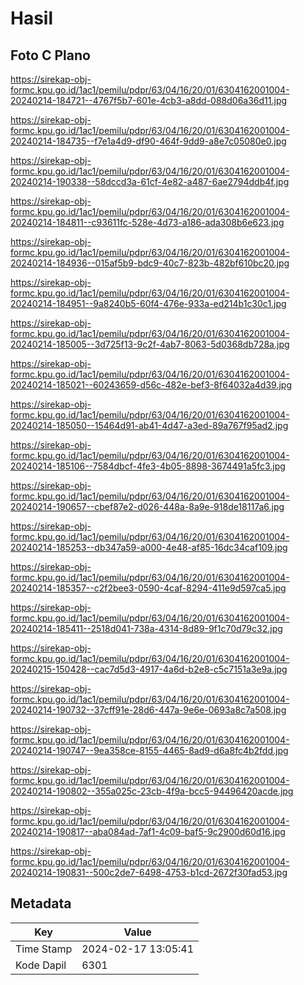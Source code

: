 # Hasil

## Foto C Plano

https://sirekap-obj-formc.kpu.go.id/1ac1/pemilu/pdpr/63/04/16/20/01/6304162001004-20240214-184721--4767f5b7-601e-4cb3-a8dd-088d06a36d11.jpg

https://sirekap-obj-formc.kpu.go.id/1ac1/pemilu/pdpr/63/04/16/20/01/6304162001004-20240214-184735--f7e1a4d9-df90-464f-9dd9-a8e7c05080e0.jpg

https://sirekap-obj-formc.kpu.go.id/1ac1/pemilu/pdpr/63/04/16/20/01/6304162001004-20240214-190338--58dccd3a-61cf-4e82-a487-6ae2794ddb4f.jpg

https://sirekap-obj-formc.kpu.go.id/1ac1/pemilu/pdpr/63/04/16/20/01/6304162001004-20240214-184811--c93611fc-528e-4d73-a186-ada308b6e623.jpg

https://sirekap-obj-formc.kpu.go.id/1ac1/pemilu/pdpr/63/04/16/20/01/6304162001004-20240214-184936--015af5b9-bdc9-40c7-823b-482bf610bc20.jpg

https://sirekap-obj-formc.kpu.go.id/1ac1/pemilu/pdpr/63/04/16/20/01/6304162001004-20240214-184951--9a8240b5-60f4-476e-933a-ed214b1c30c1.jpg

https://sirekap-obj-formc.kpu.go.id/1ac1/pemilu/pdpr/63/04/16/20/01/6304162001004-20240214-185005--3d725f13-9c2f-4ab7-8063-5d0368db728a.jpg

https://sirekap-obj-formc.kpu.go.id/1ac1/pemilu/pdpr/63/04/16/20/01/6304162001004-20240214-185021--60243659-d56c-482e-bef3-8f64032a4d39.jpg

https://sirekap-obj-formc.kpu.go.id/1ac1/pemilu/pdpr/63/04/16/20/01/6304162001004-20240214-185050--15464d91-ab41-4d47-a3ed-89a767f95ad2.jpg

https://sirekap-obj-formc.kpu.go.id/1ac1/pemilu/pdpr/63/04/16/20/01/6304162001004-20240214-185106--7584dbcf-4fe3-4b05-8898-3674491a5fc3.jpg

https://sirekap-obj-formc.kpu.go.id/1ac1/pemilu/pdpr/63/04/16/20/01/6304162001004-20240214-190657--cbef87e2-d026-448a-8a9e-918de18117a6.jpg

https://sirekap-obj-formc.kpu.go.id/1ac1/pemilu/pdpr/63/04/16/20/01/6304162001004-20240214-185253--db347a59-a000-4e48-af85-16dc34caf109.jpg

https://sirekap-obj-formc.kpu.go.id/1ac1/pemilu/pdpr/63/04/16/20/01/6304162001004-20240214-185357--c2f2bee3-0590-4caf-8294-411e9d597ca5.jpg

https://sirekap-obj-formc.kpu.go.id/1ac1/pemilu/pdpr/63/04/16/20/01/6304162001004-20240214-185411--2518d041-738a-4314-8d89-9f1c70d79c32.jpg

https://sirekap-obj-formc.kpu.go.id/1ac1/pemilu/pdpr/63/04/16/20/01/6304162001004-20240215-150428--cac7d5d3-4917-4a6d-b2e8-c5c7151a3e9a.jpg

https://sirekap-obj-formc.kpu.go.id/1ac1/pemilu/pdpr/63/04/16/20/01/6304162001004-20240214-190732--37cff91e-28d6-447a-9e6e-0693a8c7a508.jpg

https://sirekap-obj-formc.kpu.go.id/1ac1/pemilu/pdpr/63/04/16/20/01/6304162001004-20240214-190747--9ea358ce-8155-4465-8ad9-d6a8fc4b2fdd.jpg

https://sirekap-obj-formc.kpu.go.id/1ac1/pemilu/pdpr/63/04/16/20/01/6304162001004-20240214-190802--355a025c-23cb-4f9a-bcc5-94496420acde.jpg

https://sirekap-obj-formc.kpu.go.id/1ac1/pemilu/pdpr/63/04/16/20/01/6304162001004-20240214-190817--aba084ad-7af1-4c09-baf5-9c2900d60d16.jpg

https://sirekap-obj-formc.kpu.go.id/1ac1/pemilu/pdpr/63/04/16/20/01/6304162001004-20240214-190831--500c2de7-6498-4753-b1cd-2672f30fad53.jpg


## Metadata

| Key        | Value               |
| ---------- | ------------------- |
| Time Stamp | 2024-02-17 13:05:41 |
| Kode Dapil | 6301                |



